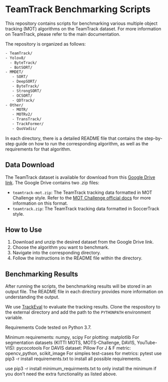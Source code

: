 # TeamTrack Benchmarking Scripts

This repository contains scripts for benchmarking various multiple object tracking (MOT) algorithms on the TeamTrack dataset. For more information on TeamTrack, please refer to the main documentation.

The repository is organized as follows:

``` bash
- TeamTrack/
- Yolov8/
  - ByteTrack/
  - BotSORT/
- MMDET/
   - SORT/
   - DeepSORT/
   - ByteTrack/
   - StrongSORT/
   - OCSORT/
   - QDTrack/
- Other/
   - MOTR/
   - MOTRv2/
   - TransTrack/
   - TrackFormer/
   - QuoVadis/
```

In each directory, there is a detailed README file that contains the step-by-step guide on how to run the corresponding algorithm, as well as the requirements for that algorithm.

## Data Download

The TeamTrack dataset is available for download from this [Google Drive link](insert-link-here). The Google Drive contains two .zip files:

- `teamtrack-mot.zip`: The TeamTrack tracking data formatted in MOT Challenge style. Refer to the [MOT Challenge official docs](insert-link-here) for more information on this format.
- `teamtrack.zip`: The TeamTrack tracking data formatted in SoccerTrack style.

## How to Use

1. Download and unzip the desired dataset from the Google Drive link.
2. Choose the algorithm you want to benchmark.
3. Navigate into the corresponding directory.
4. Follow the instructions in the README file within the directory.

## Benchmarking Results

After running the scripts, the benchmarking results will be stored in an output file. The README file in each directory provides more information on understanding the output.

We use [TrackEval](https://github.com/JonathonLuiten/TrackEval/tree/master) to evaluate the tracking results.
Clone the respository to the external directory and add the path to the `PYTHONPATH` environment variable.

Requirements
Code tested on Python 3.7.

Minimum requirements: numpy, scipy
For plotting: matplotlib
For segmentation datasets (KITTI MOTS, MOTS-Challenge, DAVIS, YouTube-VIS): pycocotools
For DAVIS dataset: Pillow
For J & F metric: opencv_python, scikit_image
For simples test-cases for metrics: pytest
use pip3 -r install requirements.txt to install all possible requirements.

use pip3 -r install minimum_requirments.txt to only install the minimum if you don't need the extra functionality as listed above.

